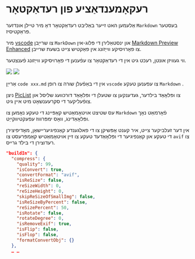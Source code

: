 # רעקאָמענדאַציע פון רעדאַקטאָר

אַלעמען האט זייער באַליבט רעדאַקטאָר דאָ מיר טיילן אונדזער `Markdown` בעסטער פּראַקטיסיז.

מיר [vscode](https://code.visualstudio.com/) צו שרייַבן `MarkDown` און ינסטאַלירן די פּלוג-אין [Markdown Preview Enhanced](https://marketplace.visualstudio.com/items?itemName=shd101wyy.markdown-preview-enhanced) צו פאָרויסיקע ווייַזונג אין פאַקטיש צייט בשעת שרייבן.

ווי געוויזן אונטן, רעכט גיט אין די רעדאַקטאָר צו עפֿענען די פאָרויסיקע ווייַזונג פֿענצטער.

![](https://p.3ti.site/1720775216.avif)
![](https://p.3ti.site/1720775043.avif)

אַרייַן `code xxx.md` אין די באַפֿעלן שורה צו רופן `vscode` צו עפענען טעקע `Markdown` .

ניצן [PicList](https://github.com/Kuingsmile/PicList) צו ופּלאָאַד בילדער, געדענקען צו שטעלן די ופּלאָאַד דורכוועג שליסל און צופֿעליקער די סקרעענשאָט מיט איין גיט.

עס שטיצט אויטאָמאַטיש קאַפּיינג די טעקע נאָמען צו `Markdown` פֿאָרמאַט נאָך ופּלאָאַדינג, וואָס ימפּרוווז עפעקטיווקייַט.

אין דער זעלביקער צייט, איר קענט אָפּשיקן צו די פאלגענדע קאַנפיגיעריישאַן, מאָדיפיצירן די טעקע און קאַנפיגיער די ופּלאָאַדעד טעקע צו זיין אויטאָמאַטיש קאַמפּרעסט צו `avif` צו רעדוצירן די בילד גרייס.

```json
"buildIn": {
  "compress": {
    "quality": 99,
    "isConvert": true,
    "convertFormat": "avif",
    "isReSize": false,
    "reSizeWidth": 0,
    "reSizeHeight": 0,
    "skipReSizeOfSmallImg": false,
    "isReSizeByPercent": false,
    "reSizePercent": 50,
    "isRotate": false,
    "rotateDegree": 0,
    "isRemoveExif": true,
    "isFlip": false,
    "isFlop": false,
    "formatConvertObj": {}
  },
  … …
```